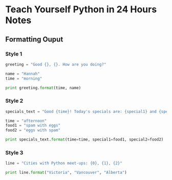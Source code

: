 # Teach Yourself Python in 24 Hours Notes

## Formatting Ouput

### Style 1
```python
greeting = "Good {}, {}. How are you doing?"

name = "Hannah"
time = "morning"

print greeting.format(time, name)
```

### Style 2
```python
specials_text = "Good {time}! Today's specials are: {special1} and {special2}."

time = "afternoon"
food1 = "spam with eggs"
food2 = "eggs with spam"

print specials_text.format(time=time, special1=food1, special2=food2)
```

### Style 3
```python
line = "Cities with Python meet-ups: {0}, {1}, {2}"

print line.format("Victoria", "Vancouver", "Alberta")
